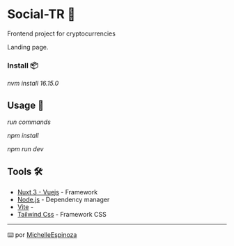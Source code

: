 # Social-TR 🚀
Frontend project for cryptocurrencies

Landing page.

### Install 📦

_nvm install 16.15.0_

## Usage 🔧

_run commands_

_npm install_

_npm run dev_


## Tools 🛠️

* [Nuxt 3 - Vuejs](https://nuxt.com/) - Framework
* [Node.js](https://nodejs.org/en/download/) - Dependency manager
* [Vite](https://vitejs.dev/) - 
* [Tailwind Css](https://tailwindcss.com/) - Framework CSS


---
⌨️ por [MichelleEspinoza](https://github.com/MichelleEspinoza)
